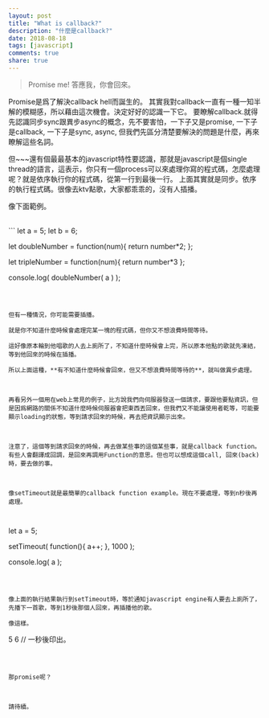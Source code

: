 ```yaml
---
layout: post
title: "What is callback?"
description: "什麼是callback?"
date: 2018-08-18
tags: [javascript]
comments: true
share: true
---
```




>  Promise me! 答應我，你會回來。


Promise是爲了解決callback hell而誕生的。
其實我對callback一直有一種一知半解的模糊感，所以藉由這次機會。決定好好的認識一下它。
要瞭解callback.就得先認識同步sync跟異步async的概念，先不要害怕，一下子又是promise, 一下子是callback, 一下子是sync, async, 但我們先區分清楚要解決的問題是什麼，再來瞭解這些名詞。



但~~~還有個最最基本的javascript特性要認識，那就是javascript是個single thread的語言，這表示，你只有一個process可以來處理你寫的程式碼，怎麼處理呢？就是依序執行你的程式碼，從第一行到最後一行。
上面其實就是同步。依序的執行程式碼。很像去ktv點歌，大家都乖乖的，沒有人插播。


像下面範例。

<br>
```
let a = 5;
let b = 6;

let doubleNumber = function(num){
    return number*2;
};

let tripleNumber = function(num){
    return number*3
};

console.log( doubleNumber( a ) ); 


```



但有一種情況，你可能需要插播。

就是你不知道什麼時候會處理完某一塊的程式碼，但你又不想浪費時間等待。

這好像原本輪到他唱歌的人去上廁所了，不知道什麼時候會上完，所以原本他點的歌就先凍結，等到他回來的時候在插播。

所以上面這種，**有不知道什麼時候會回來，但又不想浪費時間等待的**，就叫做異步處理。



再看另外一個用在web上常見的例子，比方說我們向伺服器發送一個請求，要跟他要點資訊，但是因爲網路的關係不知道什麼時候伺服器會把東西丟回來，但我們又不能讓使用者乾等，可能要顯示loading的狀態，等到請求回來的時候，再去把資訊顯示出來。



注意了，這個等到請求回來的時候，再去做某些事的這個某些事，就是callback function。有些人會翻譯成回調，是回來再調用Function的意思。但也可以想成這個call, 回來(back)時，要去做的事。



像setTimeout就是最簡單的callback function example。現在不要處理，等到n秒後再處理。



```

let a = 5;

setTimeout( function(){ a++; }, 1000 );

console.log( a );

```



像上面的執行結果執行到setTimeout時，等於通知javascript engine有人要去上廁所了，先播下一首歌，等到1秒後那個人回來，再插播他的歌。

像這樣。

```
5
6 // 一秒後印出。
```



那promise呢？



請待續。
